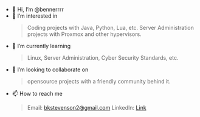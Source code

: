 - 👋 Hi, I’m @bennerrrr
- 👀 I’m interested in
  > Coding projects with Java, Python, Lua, etc.
  > Server Administration projects with Proxmox and other hypervisors.
- 🌱 I’m currently learning
  > Linux, Server Administration, Cyber Security Standards, etc.
- 💞️ I’m looking to collaborate on
  > opensource projects with a friendly community behind it.
- 📫 How to reach me
  >Email: bkstevenson2@gmail.com
  >LinkedIn: [Link](https://www.linkedin.com/in/ben-stevenson-0016882b8)


<!---
bennerrrr/bennerrrr is a ✨ special ✨ repository because its `README.md` (this file) appears on your GitHub profile.
You can click the Preview link to take a look at your changes.
--->
